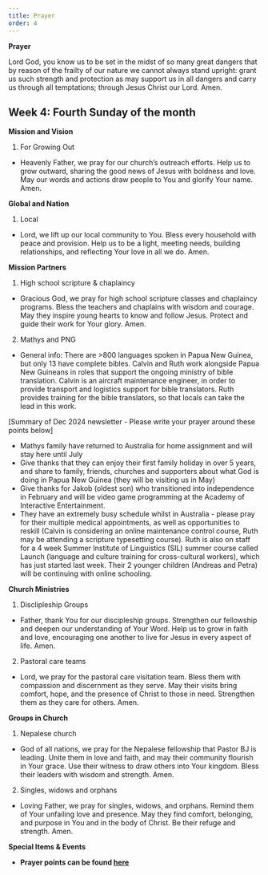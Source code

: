 ```yaml
---
title: Prayer
order: 4
---
```

**Prayer**

Lord God, you know us to be set in the midst of so many great dangers that by reason of the frailty of our nature we cannot always stand upright: grant us such strength and protection as may support us in all dangers and carry us through all temptations; through Jesus Christ our Lord. Amen.


## Week 4: Fourth Sunday of the month


**Mission and Vision**
1. For Growing Out
- Heavenly Father, we pray for our church’s outreach efforts. Help us to grow outward, sharing the good news of Jesus with boldness and love. May our words and actions draw people to You and glorify Your name. Amen.
  
**Global and Nation**
1. Local
- Lord, we lift up our local community to You. Bless every household with peace and provision. Help us to be a light, meeting needs, building relationships, and reflecting Your love in all we do. Amen.
  
**Mission Partners**
1. High school scripture & chaplaincy 
- Gracious God, we pray for high school scripture classes and chaplaincy programs. Bless the teachers and chaplains with wisdom and courage. May they inspire young hearts to know and follow Jesus. Protect and guide their work for Your glory. Amen.

2. Mathys and PNG
- General info: There are >800 languages spoken in Papua New Guinea, but only 13 have complete bibles. Calvin and Ruth work alongside Papua New Guineans in roles that support the ongoing ministry of bible translation. Calvin is an aircraft maintenance engineer, in order to provide transport and logistics support for bible translators. Ruth provides training for the bible translators, so that locals can take the lead in this work. 

[Summary of Dec 2024 newsletter - Please write your prayer around these points below]
- Mathys family have returned to Australia for home assignment and will stay here until July 
- Give thanks that they can enjoy their first family holiday in over 5 years, and share to family, friends, churches and supporters about what God is doing in Papua New Guinea (they will be visiting us in May)
- Give thanks for Jakob (oldest son) who transitioned into independence in February and will be video game programming at the Academy of Interactive Entertainment. 
- They have an extremely busy schedule whilst in Australia - please pray for their multiple medical appointments, as well as opportunities to reskill (Calvin is considering an online maintenance control course, Ruth may be attending a scripture typesetting course). Ruth is also on staff for a 4 week Summer Institute of Linguistics (SIL) summer course called Launch (language and culture training for cross-cultural workers), which has just started last week. Their 2 younger children (Andreas and Petra) will be continuing with online schooling. 


**Church Ministries**
1. Disclipleship Groups
- Father, thank You for our discipleship groups. Strengthen our fellowship and deepen our understanding of Your Word. Help us to grow in faith and love, encouraging one another to live for Jesus in every aspect of life. Amen.

2. Pastoral care teams
- Lord, we pray for the pastoral care visitation team. Bless them with compassion and discernment as they serve. May their visits bring comfort, hope, and the presence of Christ to those in need. Strengthen them as they care for others. Amen.

**Groups in Church**
1. Nepalese church
- God of all nations, we pray for the Nepalese fellowship that Pastor BJ is leading. Unite them in love and faith, and may their community flourish in Your grace. Use their witness to draw others into Your kingdom. Bless their leaders with wisdom and strength. Amen.


2. Singles, widows and orphans
- Loving Father, we pray for singles, widows, and orphans. Remind them of Your unfailing love and presence. May they find comfort, belonging, and purpose in You and in the body of Christ. Be their refuge and strength. Amen.


**Special Items & Events**  


- **Prayer points can be found [here](https://stgeorgeshurstville.org.au/prayer)**



